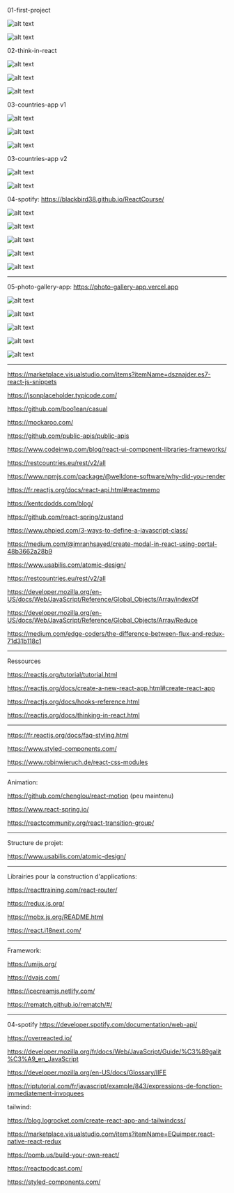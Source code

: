 01-first-project

![alt text](https://1.bp.blogspot.com/-6LnMtpgArro/XwN5h6ViVNI/AAAAAAAAAXY/3vCvzimZhM4QGbEkJ5xEsUJzSHmAqM87ACLcBGAsYHQ/s1600/Capture02.JPG)

![alt text](https://1.bp.blogspot.com/-v1T-f4VDT3c/XwN5h5-SSZI/AAAAAAAAAXU/v9yX9f2lcnwe5n2QWLONKrsvtSnLMOgrACLcBGAsYHQ/s1600/Capture01.JPG)

02-think-in-react

![alt text](https://1.bp.blogspot.com/-I6iU9o7YmRI/XwN_14bEq-I/AAAAAAAAAXo/_ggEiqzLyEs5a582x3nDJ5oLgqNMPe6gACLcBGAsYHQ/s1600/Capture01.JPG)

![alt text](https://1.bp.blogspot.com/-L21IydoX-yE/XwN_10o6c_I/AAAAAAAAAXs/6H-4UjJz-tcoxWh-fVlLk-a_TW0o66zjwCLcBGAsYHQ/s1600/Capture02.JPG)

![alt text](https://1.bp.blogspot.com/-F8D76Drk2Vg/XwN_16IQZnI/AAAAAAAAAXw/1XtvsnbgCWQ-Tp535A9_N7btAMTcOm1awCLcBGAsYHQ/s1600/Capture03.JPG)

03-countries-app v1

![alt text](https://1.bp.blogspot.com/-lKaiDJPAHig/XwSLnKXU6WI/AAAAAAAAAYQ/tXXkt5Yg6iUW6lFidkebB4YkEL8v5gV-gCLcBGAsYHQ/s1600/Capture03.JPG)

![alt text](https://1.bp.blogspot.com/-CIMdAwT1Zgk/XwSLnNEqCII/AAAAAAAAAYM/Z33yke9q3_QNBQN5DoQaJAzPNAicgxTCgCLcBGAsYHQ/s1600/Capture01.JPG)

![alt text](https://1.bp.blogspot.com/--HLPVQaEqW0/XwSLnLscZxI/AAAAAAAAAYI/0hHoPctNwk8J9qEX4cCqygG-2T_N-iV3QCLcBGAsYHQ/s1600/Capture02.JPG)

03-countries-app v2

![alt text](https://1.bp.blogspot.com/-bdkra7U7Wyg/XwTo-CFz1PI/AAAAAAAAAYo/VB4DM254fNcPEJX60z1sXrB89J4fbFvagCLcBGAsYHQ/s1600/Capture04.JPG)

![alt text](https://1.bp.blogspot.com/-tGyXiyJKE-k/XwTo-H5p_iI/AAAAAAAAAYk/YkCyNv8n410ZUKwmMRYpVtOkqCpE9LcGQCLcBGAsYHQ/s1600/Capture05.JPG)

04-spotify: https://blackbird38.github.io/ReactCourse/

![alt text](https://1.bp.blogspot.com/-DZyIDOMo964/XwhBt1n8VTI/AAAAAAAAAZg/3bLfVkTLt8o9EW_zmQkpcQHq0I9h7bKAwCLcBGAsYHQ/s1600/Capture01.JPG)

![alt text](https://1.bp.blogspot.com/-NuezoquL0dY/XwhBuOpE5pI/AAAAAAAAAZo/hVb8FxjGgDQY_TTC80SvszF0UwvO_bwFACLcBGAsYHQ/s1600/Capture02.JPG)

![alt text](https://1.bp.blogspot.com/-MSLG97nHd5s/XwhBvImGflI/AAAAAAAAAZw/Uah8YP7yJEEq7-HaVJXFPZ_-m-LgHRrrQCLcBGAsYHQ/s1600/Capture05.JPG)

![alt text](https://1.bp.blogspot.com/-5bZCQ3bcQyU/XwhBuC3rF8I/AAAAAAAAAZk/QRdYvHyvTv0kuuKK0bBl55muYgsN-MIogCLcBGAsYHQ/s1600/Capture03.JPG)

![alt text](https://1.bp.blogspot.com/-gQrAaaSBJ4w/XwhBuo4jo7I/AAAAAAAAAZs/NOV9XJ8WTJws9mbsJJJ_3K1NgbRj2W6HgCLcBGAsYHQ/s1600/Capture04.JPG)

---

05-photo-gallery-app: https://photo-gallery-app.vercel.app

![alt text](https://1.bp.blogspot.com/-lPEfHdMinrQ/XygrHFTKuGI/AAAAAAAAAbI/TQEBGyGgzIk4xa8crcjzEqhIfrWMf8VjQCLcBGAsYHQ/s1600/sketch.png)

![alt text](https://1.bp.blogspot.com/-RjP10gqdXZg/XygrIs5rjgI/AAAAAAAAAbQ/xbnc2bsRFdMzmornMvE4WQwcjhPIMCCFgCLcBGAsYHQ/s1600/Capture01.JPG)

![alt text](https://1.bp.blogspot.com/-xeNgNP7m-7w/XygrIsivkaI/AAAAAAAAAbM/UQf1lrqOUaoFdryTLGLAfbhfpQxlMEfXwCLcBGAsYHQ/s1600/Capture02.JPG)

![alt text](https://1.bp.blogspot.com/-tur5C3bk20w/XygrIhVIQGI/AAAAAAAAAbU/QF94Cz7A_mQ-MCasRX4uy6hRqp9vdhCFgCLcBGAsYHQ/s1600/Capture03.JPG)

![alt text](https://1.bp.blogspot.com/-LwUxUJNXe5Y/XygrJN4rQhI/AAAAAAAAAbY/bs1ifRh-rAk06LfwZBbCAygWv443MG1LwCLcBGAsYHQ/s1600/Capture04.JPG)

---

https://marketplace.visualstudio.com/items?itemName=dsznajder.es7-react-js-snippets

https://jsonplaceholder.typicode.com/

https://github.com/boo1ean/casual

https://mockaroo.com/

https://github.com/public-apis/public-apis

https://www.codeinwp.com/blog/react-ui-component-libraries-frameworks/

https://restcountries.eu/rest/v2/all

https://www.npmjs.com/package/@welldone-software/why-did-you-render

https://fr.reactjs.org/docs/react-api.html#reactmemo

https://kentcdodds.com/blog/

https://github.com/react-spring/zustand

https://www.phpied.com/3-ways-to-define-a-javascript-class/

https://medium.com/@imranhsayed/create-modal-in-react-using-portal-48b3662a28b9

https://www.usabilis.com/atomic-design/

https://restcountries.eu/rest/v2/all

https://developer.mozilla.org/en-US/docs/Web/JavaScript/Reference/Global_Objects/Array/indexOf

https://developer.mozilla.org/en-US/docs/Web/JavaScript/Reference/Global_Objects/Array/Reduce

https://medium.com/edge-coders/the-difference-between-flux-and-redux-71d31b118c1

---

Ressources

https://reactjs.org/tutorial/tutorial.html

https://reactjs.org/docs/create-a-new-react-app.html#create-react-app

https://reactjs.org/docs/hooks-reference.html

https://reactjs.org/docs/thinking-in-react.html

---

https://fr.reactjs.org/docs/faq-styling.html

https://www.styled-components.com/

https://www.robinwieruch.de/react-css-modules

---

Animation:

https://github.com/chenglou/react-motion (peu maintenu)

https://www.react-spring.io/

https://reactcommunity.org/react-transition-group/

---

Structure de projet:

https://www.usabilis.com/atomic-design/

---

Librairies pour la construction d'applications:

https://reacttraining.com/react-router/

https://redux.js.org/

https://mobx.js.org/README.html

https://react.i18next.com/

---

Framework:

https://umijs.org/

https://dvajs.com/

https://icecreamjs.netlify.com/

https://rematch.github.io/rematch/#/

---

04-spotify
https://developer.spotify.com/documentation/web-api/

https://overreacted.io/

https://developer.mozilla.org/fr/docs/Web/JavaScript/Guide/%C3%89galit%C3%A9_en_JavaScript

https://developer.mozilla.org/en-US/docs/Glossary/IIFE

https://riptutorial.com/fr/javascript/example/843/expressions-de-fonction-immediatement-invoquees

tailwind:

https://blog.logrocket.com/create-react-app-and-tailwindcss/

https://marketplace.visualstudio.com/items?itemName=EQuimper.react-native-react-redux

https://pomb.us/build-your-own-react/

https://reactpodcast.com/

https://styled-components.com/
